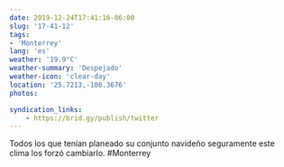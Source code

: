 ```yaml
---
date: 2019-12-24T17:41:16-06:00
slug: '17-41-12'
tags:
- 'Monterrey'
lang: 'es'
weather: '19.9°C'
weather-summary: 'Despejado'
weather-icon: 'clear-day'
location: '25.7213,-100.3676'
photos:

syndication_links:
    - https://brid.gy/publish/twitter
---
```

Todos los que tenían planeado su conjunto navideño seguramente este clima los forzó cambiarlo.  #Monterrey